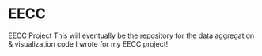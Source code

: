# EECC
EECC Project
This will eventually be the repository for the data aggregation & visualization code I wrote for my EECC project!
